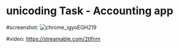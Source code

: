 # unicoding Task - Accounting app

#screenshot:
![chrome_igyoEGH219](https://user-images.githubusercontent.com/64174395/182006710-7ff8ca56-eef6-4a49-87dd-4c19f2e14ede.png)

#video:
https://streamable.com/2tlfnm
